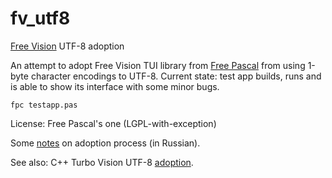 # fv_utf8
[Free Vision](https://wiki.freepascal.org/Free_Vision) UTF-8 adoption

An attempt to adopt Free Vision TUI library from [Free Pascal](https://www.freepascal.org/) from using 1-byte character encodings to UTF-8. Current state: test app builds, runs and is able to show its interface with some minor bugs.

```
fpc testapp.pas
```

License: Free Pascal's one (LGPL-with-exception)

Some [notes](http://www.freepascal.ru/forum/viewtopic.php?p=163609#p163609) on adoption process (in Russian).

See also: C++ Turbo Vision UTF-8 [adoption](https://github.com/magiblot/tvision).
